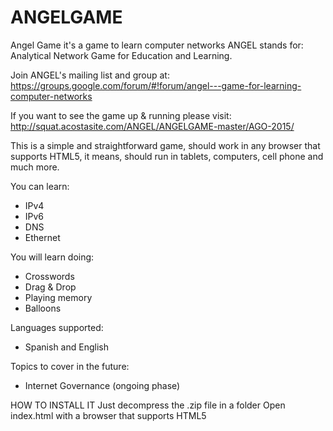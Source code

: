 # ANGELGAME
Angel Game it's a game to learn computer networks
ANGEL stands for: Analytical Network Game for Education and Learning.

Join ANGEL's mailing list and group at: https://groups.google.com/forum/#!forum/angel---game-for-learning-computer-networks

If you want to see the game up & running please visit:  http://squat.acostasite.com/ANGEL/ANGELGAME-master/AGO-2015/

This is a simple and straightforward game, should work in any browser that supports HTML5, it means, should run in tablets, computers, cell phone and much more.

You can learn:
- IPv4
- IPv6
- DNS
- Ethernet

You will learn doing:
- Crosswords
- Drag & Drop
- Playing memory
- Balloons

Languages supported:
- Spanish and English

Topics to cover in the future:
- Internet Governance (ongoing phase)


HOW TO INSTALL IT
  Just decompress the .zip file in a folder
  Open index.html with a browser that supports HTML5 

